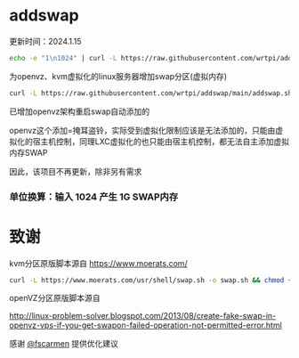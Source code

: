 # addswap

更新时间：2024.1.15

```bash
echo -e "1\n1024" | curl -L https://raw.githubusercontent.com/wrtpi/addswap/main/addswap.sh -o addswap.sh && chmod +x addswap.sh && bash addswap.sh
```
为openvz、kvm虚拟化的linux服务器增加swap分区(虚拟内存)

```bash
curl -L https://raw.githubusercontent.com/wrtpi/addswap/main/addswap.sh -o addswap.sh && chmod +x addswap.sh && bash addswap.sh
```

已增加openvz架构重启swap自动添加的

openvz这个添加=掩耳盗铃，实际受到虚拟化限制应该是无法添加的，只能由虚拟化的宿主机控制，同理LXC虚拟化的也只能由宿主机控制，都无法自主添加虚拟内存SWAP

因此，该项目不再更新，除非另有需求

### 单位换算：输入 1024 产生 1G SWAP内存

# 致谢

kvm分区原版脚本源自 https://www.moerats.com/

```bash
curl -L https://www.moerats.com/usr/shell/swap.sh -o swap.sh && chmod +x swap.sh && bash swap.sh
```

openVZ分区原版脚本源自 

http://linux-problem-solver.blogspot.com/2013/08/create-fake-swap-in-openvz-vps-if-you-get-swapon-failed-operation-not-permitted-error.html

感谢 [@fscarmen](https://github.com/fscarmen) 提供优化建议
